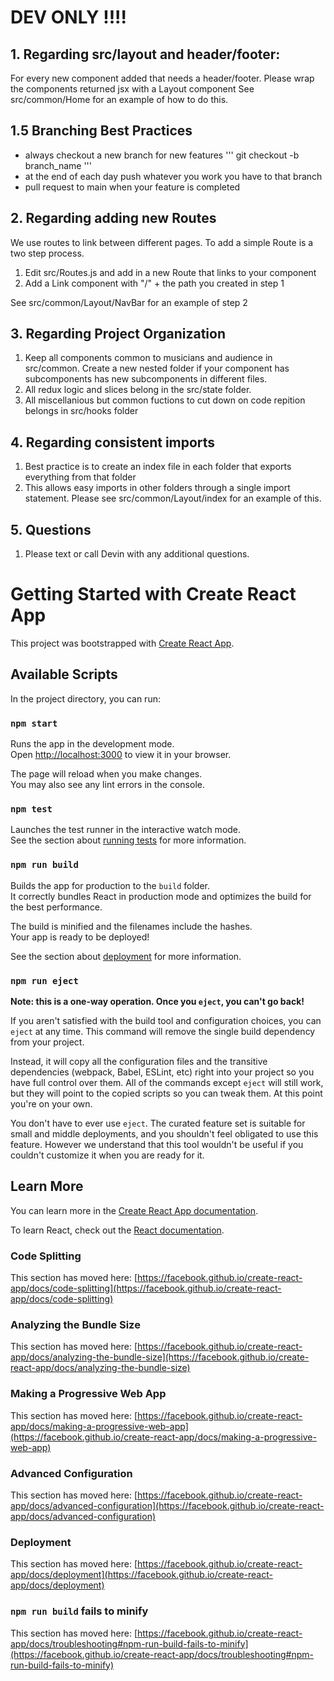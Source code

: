 # DEV ONLY !!!!

## 1. Regarding src/layout and header/footer:

For every new component added that needs a header/footer. Please wrap the components returned jsx with a Layout component
See src/common/Home for an example of how to do this.

## 1.5 Branching Best Practices
- always checkout a new branch for new features
  '''
  git checkout -b branch_name
  '''
- at the end of each day push whatever you work you have to that branch
- pull request to main when your feature is completed

## 2. Regarding adding new Routes

We use routes to link between different pages. To add a simple Route is a two step process.

1. Edit src/Routes.js and add in a new Route that links to your component
2. Add a Link component with "/" + the path you created in step 1

See src/common/Layout/NavBar for an example of step 2

## 3. Regarding Project Organization

1. Keep all components common to musicians and audience in src/common. Create a new nested folder if your component has subcomponents has new subcomponents in different files.
2. All redux logic and slices belong in the src/state folder.
3. All miscellanious but common fuctions to cut down on code repition belongs in src/hooks folder

## 4. Regarding consistent imports

1. Best practice is to create an index file in each folder that exports everything from that folder
2. This allows easy imports in other folders through a single import statement. Please see src/common/Layout/index for an example of this.

## 5. Questions

1. Please text or call Devin with any additional questions.

# Getting Started with Create React App

This project was bootstrapped with [Create React App](https://github.com/facebook/create-react-app).

## Available Scripts

In the project directory, you can run:

### `npm start`

Runs the app in the development mode.\
Open [http://localhost:3000](http://localhost:3000) to view it in your browser.

The page will reload when you make changes.\
You may also see any lint errors in the console.

### `npm test`

Launches the test runner in the interactive watch mode.\
See the section about [running tests](https://facebook.github.io/create-react-app/docs/running-tests) for more information.

### `npm run build`

Builds the app for production to the `build` folder.\
It correctly bundles React in production mode and optimizes the build for the best performance.

The build is minified and the filenames include the hashes.\
Your app is ready to be deployed!

See the section about [deployment](https://facebook.github.io/create-react-app/docs/deployment) for more information.

### `npm run eject`

**Note: this is a one-way operation. Once you `eject`, you can't go back!**

If you aren't satisfied with the build tool and configuration choices, you can `eject` at any time. This command will remove the single build dependency from your project.

Instead, it will copy all the configuration files and the transitive dependencies (webpack, Babel, ESLint, etc) right into your project so you have full control over them. All of the commands except `eject` will still work, but they will point to the copied scripts so you can tweak them. At this point you're on your own.

You don't have to ever use `eject`. The curated feature set is suitable for small and middle deployments, and you shouldn't feel obligated to use this feature. However we understand that this tool wouldn't be useful if you couldn't customize it when you are ready for it.

## Learn More

You can learn more in the [Create React App documentation](https://facebook.github.io/create-react-app/docs/getting-started).

To learn React, check out the [React documentation](https://reactjs.org/).

### Code Splitting

This section has moved here: [https://facebook.github.io/create-react-app/docs/code-splitting](https://facebook.github.io/create-react-app/docs/code-splitting)

### Analyzing the Bundle Size

This section has moved here: [https://facebook.github.io/create-react-app/docs/analyzing-the-bundle-size](https://facebook.github.io/create-react-app/docs/analyzing-the-bundle-size)

### Making a Progressive Web App

This section has moved here: [https://facebook.github.io/create-react-app/docs/making-a-progressive-web-app](https://facebook.github.io/create-react-app/docs/making-a-progressive-web-app)

### Advanced Configuration

This section has moved here: [https://facebook.github.io/create-react-app/docs/advanced-configuration](https://facebook.github.io/create-react-app/docs/advanced-configuration)

### Deployment

This section has moved here: [https://facebook.github.io/create-react-app/docs/deployment](https://facebook.github.io/create-react-app/docs/deployment)

### `npm run build` fails to minify

This section has moved here: [https://facebook.github.io/create-react-app/docs/troubleshooting#npm-run-build-fails-to-minify](https://facebook.github.io/create-react-app/docs/troubleshooting#npm-run-build-fails-to-minify)
